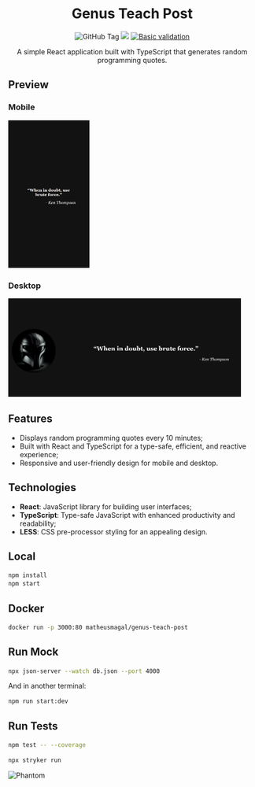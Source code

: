 <div align="center">

# Genus Teach Post
![GitHub Tag](https://img.shields.io/github/v/tag/matheusmfranco/genus-teach-post) ![](https://img.shields.io/badge/Framework-react-brightgreen) [![Basic validation](https://github.com/actions/labeler/actions/workflows/basic-validation.yml/badge.svg?branch=main)](https://github.com/actions/labeler/actions/workflows/basic-validation.yml)

A simple React application built with TypeScript that generates random programming quotes.

</div>

## Preview 
### Mobile
<img src="/prints/mobile.png" height="300" />

### Desktop
<img src="/prints/desktop.png" height="200" />

## Features

- Displays random programming quotes every 10 minutes;
- Built with React and TypeScript for a type-safe, efficient, and reactive experience;
- Responsive and user-friendly design for mobile and desktop.

## Technologies

- **React**: JavaScript library for building user interfaces;
- **TypeScript**: Type-safe JavaScript with enhanced productivity and readability;
- **LESS**: CSS pre-processor styling for an appealing design.

## Local

```bash
npm install
npm start
```

## Docker

```bash
docker run -p 3000:80 matheusmagal/genus-teach-post
```

## Run Mock
```bash
npx json-server --watch db.json --port 4000
```
And in another terminal:
```bash
npm run start:dev
```

## Run Tests
```bash
npm test -- --coverage   
```
```bash
npx stryker run
```


![Phantom](https://64.media.tumblr.com/77972cf8d91bfd75e520f637f9795098/tumblr_n8qf1jYwcs1r0j0yso1_400.gif)
